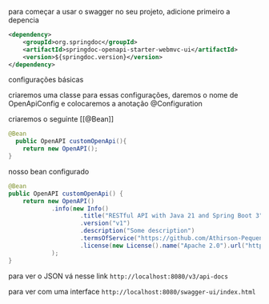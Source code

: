 para começar a usar o swagger no seu projeto, adicione primeiro a depencia

```xml
<dependency>  
    <groupId>org.springdoc</groupId>  
    <artifactId>springdoc-openapi-starter-webmvc-ui</artifactId>  
    <version>${springdoc.version}</version>  
</dependency>
```

configurações básicas

criaremos uma classe para essas configurações, daremos o nome de OpenApiConfig e colocaremos a anotação @Configuration

criaremos o seguinte [[@Bean]]

```java
@Bean  
  public OpenAPI customOpenApi(){  
    return new OpenAPI();  
}
```

nosso bean configurado 

```java
@Bean  
public OpenAPI customOpenApi() {  
    return new OpenAPI()  
            .info(new Info()  
                    .title("RESTful API with Java 21 and Spring Boot 3")  
                    .version("v1")  
                    .description("Some description")  
                    .termsOfService("https://github.com/Athirson-Pequeno")  
                    .license(new License().name("Apache 2.0").url("https://github.com/Athirson-Pequeno"))  
            );  
}
```

para ver o JSON vá nesse link `http://localhost:8080/v3/api-docs`

para ver com uma interface `http://localhost:8080/swagger-ui/index.html`